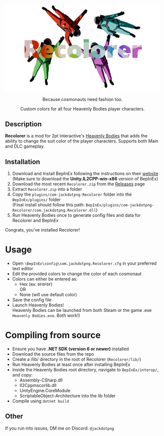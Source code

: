<p align="center">
  <img src="Assets/Banner.png" alt="Recolorer Banner"/>
</p>

<p align="center">
  Because cosmonauts need fashion too.
</p>

<p align="center">
  Custom colors for all four Heavenly Bodies player characters.
</p>


## Description
**Recolorer** is a mod for 2pt Interactive's [Heavenly Bodies](https://heavenlybodiesgame.com/) that adds the ability to change the suit color of the player characters. Supports both Main and DLC gameplay.

## Installation
1. Download and Install BepInEx following the instructions on their [website](https://docs.bepinex.dev/master/articles/user_guide/installation/unity_il2cpp.html)  
(Make sure to download the **Unity.IL2CPP-win-x86** version of BepInEx)
2. Download the most recent `Recolorer.zip` from the [Releases](https://github.com/glitchingdot/Recolorer/releases) page
3. Extract `Recolorer.zip` into a folder
4. Copy the `plugins/com-jackdotpng-Recolorer` folder into the `BepInEx/plugins/` folder  
(Final install should follow this path: `BepInEx/plugins/com-jackdotpng-Recolorer/com.jackdotpng.Recolorer.dll`)
5. Run Heavenly Bodies once to generate config files and data for Recolorer and BepInEx

Congrats, you've installed Recolorer!

# Usage
* Open `\BepInEx\config\com.jackdotpng.Recolorer.cfg` in your preferred text editor
* Edit the provided colors to change the color of each cosmonaut
* Colors can either be entered as:
    * Hex (ex: `0F0F0F`)  
    OR
    * None (will use default color)
* Save the config file
* Launch Heavenly Bodies!  
  Heavenly Bodies can be launched from both Steam or the game .exe `Heavenly Bodies.exe`. Both work!)

# Compiling from source
* Ensure you have **.NET SDK (version 6 or newer)** installed
* Download the source files from the repo
* Create a /lib/ directory in the root of Recolorer (`Recolorer/lib/`)
* Run Heavenly Bodies at least once after installing BepInEx
* Inside the Heavenly Bodies root directory, navigate to `BepInEx/interop/`, and copy:
	* Assembly-CSharp.dll
	* Il2Cppmscorlib.dll
	* UnityEngine.CoreModule
   	* ScriptableObject-Architecture
into the lib folder
* Compile using `dotnet build`

## Other
If you run into issues, DM me on Discord: `@jackdotpng`
